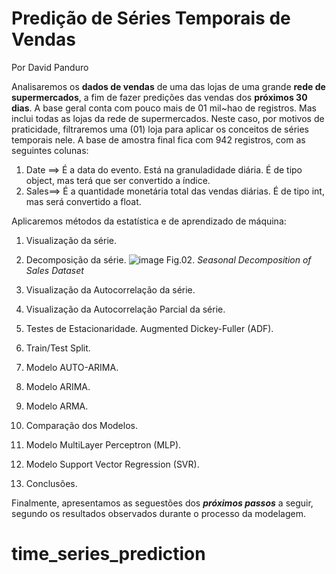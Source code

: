 # Predição de Séries Temporais de Vendas

Por David Panduro

Analisaremos os **dados de vendas** de uma das lojas de uma grande **rede de supermercados**, a fim de fazer predições das vendas dos **próximos 30 dias**. 
A base geral conta com pouco mais de 01 mil~hao de registros. Mas inclui todas as lojas da rede de supermercados. Neste caso, por motivos de praticidade, filtraremos uma (01) loja para aplicar os conceitos de séries temporais nele. A base de amostra final fica com 942 registros, com as seguintes colunas:

  01. Date ==> É a data do evento. Está na granuladidade diária. É de tipo object, mas terá que ser convertido a índice.
  02. Sales==> É a quantidade monetária total das vendas diárias. É de tipo int, mas será convertido a float.
     
Aplicaremos métodos da estatística e de aprendizado de máquina:
  01. Visualização da série.
  02. Decomposição da série.
  ![image](https://github.com/DavidPanduro/time_series_prediction/assets/45201867/025fb3a8-8609-4fe9-8b72-8522afbf20ce)
  Fig.02. _Seasonal Decomposition of Sales Dataset_

  03. Visualização da Autocorrelação da série.
  04. Visualização da Autocorrelação Parcial da série.
  05. Testes de Estacionaridade. Augmented Dickey-Fuller (ADF).
  06. Train/Test Split.
  07. Modelo AUTO-ARIMA.
  08. Modelo ARIMA.
  09. Modelo ARMA.
  10. Comparação dos Modelos.
  11. Modelo MultiLayer Perceptron (MLP).
  12. Modelo Support Vector Regression (SVR).
  13. Conclusões.

Finalmente, apresentamos as seguestões dos **_próximos passos_** a seguir, segundo os resultados observados durante o processo da modelagem.

# time_series_prediction
